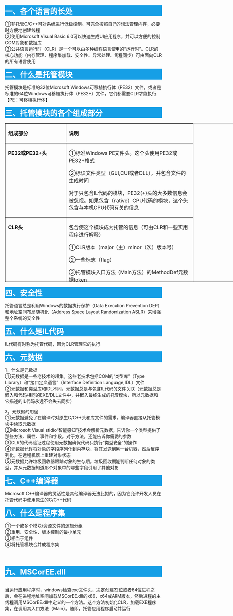 <p style="background-color: #169fe6;"><strong><span style="color: #ffffff; font-size: 18pt;">一、各个语言的长处</span></strong></p>
<p>①非托管C/C++可对系统进行低级控制。可完全按照自己的想法管理内存，必要时方便地创建线程<br />②使用Microsoft Visual Basic 6.0可以快速生成UI应用程序，并可以方便的控制COM对象和数据库<br />③公共语言运行时（CLR）是一个可以由多种编程语言使用的&ldquo;运行时&rdquo;。CLR的核心功能（内存管理、程序集加载、安全性、异常处理、线程同步）可由面向CLR的所有语言使用</p>
<p style="background-color: #169fe6;"><strong><span style="color: #ffffff; font-size: 18pt;">二、什么是托管模块</span></strong></p>
<p>托管模块是标准的32位Microsoft Windows可移植执行体（PE32）文件，或者是标准的64位Windows可移植执行体（PE32+）文件，它们都需要CLR才能执行<br />【PE：可移植执行体】</p>
<p style="background-color: #169fe6;"><strong><span style="font-size: 18pt; color: #ffffff;">三、托管模块的各个组成部分</span></strong></p>
<table style="height: 510px; width: 826px;" border="1" cellspacing="0" cellpadding="0">
<tbody>
<tr>
<td valign="top" width="177">
<p><strong>组成部分</strong></p>













</td>
<td valign="top" width="391">
<p><strong>说明</strong></p>













</td>













</tr>
<tr>
<td valign="top" width="177">
<p><strong>PE32</strong><strong>或PE32+</strong><strong>头</strong></p>













</td>
<td valign="top" width="391">
<p>①标准Windows PE文件头。这个头使用PE32或PE32+格式</p>
<p>②标识文件类型（GUI,CUI或者DLL），并包含文件的生成时间</p>
<p>对于只包含IL代码的模块，PE32(+)头的大多数信息会被忽视。如果包含（native）CPU代码的模块，这个头包含与本机CPU代码有关的信息</p>













</td>













</tr>
<tr>
<td valign="top" width="177">
<p><strong>CLR</strong><strong>头</strong></p>













</td>
<td valign="top" width="391">
<p>包含使这个模块成为托管的信息（可由CLR和一些实用程序进行解释）</p>
<p>①CLR版本（major（主）minor（次）版本号）</p>
<p>②一些标志（flag）</p>
<p>③托管模块入口方法（Main方法）的MethodDef元数据token</p>
<p>④元数据</p>
<p>⑤资源</p>
<p>⑥强名称</p>
<p>⑦一些标志及其他不太重要的数据项的位置/大小</p>













</td>













</tr>
<tr>
<td valign="top" width="177">
<p><strong>元数据</strong></p>













</td>
<td valign="top" width="391">
<p>每个托管模块都包含元数据表（两种表）</p>
<p>①描述源代码中定义的类型和成员</p>
<p>②描述代码引用的类型和成员</p>













</td>













</tr>
<tr>
<td valign="top" width="177">
<p><strong>IL</strong><strong>（中间语言）代码</strong></p>













</td>
<td valign="top" width="391">
<p>编译器编译源代码时生成的代码。在运行时，CLR将IL编译成本机CPU指令</p>













</td>













</tr>













</tbody>













</table>
<p style="background-color: #169fe6;"><span style="color: #ffffff;"><strong><span style="font-size: 18pt;">四、安全性</span></strong></span></p>
<p>托管语言总是利用Windows的数据执行保护（Data Execution Prevention DEP）和地址空间布局随机化（Address Space Layout Randomization ASLR）来增强整个系统的安全性</p>
<p style="background-color: #169fe6;"><strong><span style="font-size: 18pt; color: #ffffff;">五、什么是IL代码</span></strong></p>
<p>IL代码有时称为托管代码，因为CLR管理它的执行</p>
<p style="background-color: #169fe6;"><strong><span style="font-size: 18pt; color: #ffffff;">六、元数据</span></strong></p>
<p>1，什么是元数据<br />①元数据是一些老技术的超集。这些老技术包括COM的&ldquo;类型库&rdquo;（Type Library）和&ldquo;接口定义语言&rdquo;（Interface Definition Language,IDL）文件<br />②元数据和类型库和IDL不同，元数据总是与包含IL代码的文件关联（元数据总是嵌入和代码相同的EXE/DLL文件中，并嵌入最终生成的托管模块，所以元数据和它描述的IL代码永远不会失去同步）</p>
<p>2，元数据的用途<br />①元数据避免了在编译时对原生C/C++头和库文件的需求，编译器直接从托管模块中读取元数据<br />②Microsoft Visual stidio&ldquo;智能感知&rdquo;技术会解析元数据，告诉你一个类型提供了那些方法、属性、事件和字段。对于方法，还能告诉你需要的参数<br />③CLR的代码验证过程使用元数据确保代码只执行&ldquo;类型安全&rdquo;的操作<br />④元数据允许将对象的字段序列化到内存块，将其发送到另一台机器，然后反序列化，在远程机器上重建对象状态<br />⑤元数据允许垃圾回收器跟踪对象的生存期。垃圾回收期能判断任何对象的类型，并从元数据知道那个对象中的哪些字段引用了其他对象</p>
<p style="background-color: #169fe6;"><strong><span style="font-size: 18pt; color: #ffffff;">七、C++编译器</span></strong></p>
<p>Microsoft C++编译器的灵活性是其他编译器无法比拟的，因为它允许开发人员在托管代码中使用原生的C/C++代码</p>
<p style="background-color: #169fe6;"><strong><span style="font-size: 18pt; color: #ffffff;">八、什么是程序集</span></strong></p>
<p>①一个或多个模块/资源文件的逻辑分组<br />②重用、安全性、版本控制的最小单元<br />③相当于组件<br />④将托管模块合并成程序集</p>
<p><img src="http://images2015.cnblogs.com/blog/741594/201701/741594-20170119193853218-1603648396.jpg" alt="" /></p>
<p>&nbsp;</p>
<p style="background-color: #169fe6;"><span style="font-size: 18pt;"><strong><span style="color: #ffffff;">九、MSCorEE.dll</span></strong></span></p>
<p><br />当运行应用程序时，windows检查exe文件头，决定创建32位或者64位进程之后，会在进程地址空间加载MSCorEE.dll的x86，x64或ARM版本，然后进程的主线程调用MSCorEE.dll中定义的一个方法。这个方法初始化CLR，加载EXE程序集，在调用其入口方法（Main）。随即，托管应用程序启动并运行</p>